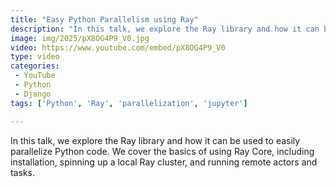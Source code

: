 ```yaml
---
title: "Easy Python Parallelism using Ray"
description: "In this talk, we explore the Ray library and how it can be used to easily parallelize Python code. We cover the basics of using Ray Core, including installation, spinning up a local Ray cluster, and running remote actors and tasks."
image: img/2025/pX8OG4P9_V0.jpg
video: https://www.youtube.com/embed/pX8OG4P9_V0
type: video
categories:
 - YouTube
 - Python
 - Django
tags: ['Python', 'Ray', 'parallelization', 'jupyter']

---
```


In this talk, we explore the Ray library and how it can be used to easily parallelize Python code. We cover the basics of using Ray Core, including installation, spinning up a local Ray cluster, and running remote actors and tasks.
